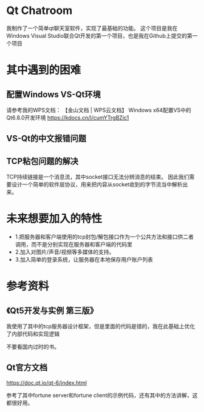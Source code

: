 # Qt Chatroom
我制作了一个简单qt聊天室软件，实现了最基础的功能。
这个项目是我在Windows Visual Studio联合Qt开发的第一个项目，也是我在Github上提交的第一个项目

# 其中遇到的困难
## 配置Windows VS-Qt环境
请参考我的WPS文档：
【金山文档 | WPS云文档】 Windows x64配置VS中的Qt6.8.0开发环境
https://kdocs.cn/l/cumYTrgBZic1
## VS-Qt的中文报错问题
## TCP粘包问题的解决
TCP持续链接是一个消息流，其中socket接口无法分辨消息的结束。
因此我们需要设计一个简单的软件层协议，用来把内容从socket收到的字节流当中解析出来。

# 未来想要加入的特性
- 1.把服务器和客户端使用的tcp封包/解包接口作为一个公共方法和接口供二者调用，而不是分别实现在服务器和客户端的代码里
- 2.加入对图片/声音/视频等多媒体的支持。
- 3.加入简单的登录系统，让服务器在本地保存用户账户列表

# 参考资料
## 《Qt5开发与实例 第三版》
我使用了其中的tcp服务器设计框架，但是里面的代码是错的，我在此基础上优化了内部代码和实现逻辑

不要看国内过时的书。
## Qt官方文档
https://doc.qt.io/qt-6/index.html

参考了其中fortune server和fortune client的示例代码，还有其中的方法讲解，这都很好用。

